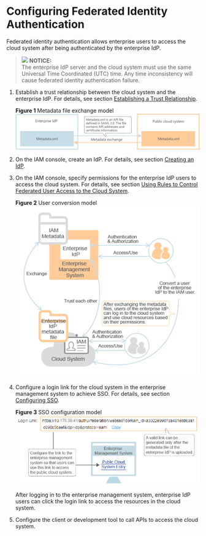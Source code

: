# Configuring Federated Identity Authentication<a name="en-us_topic_0059870091"></a>

Federated identity authentication allows enterprise users to access the cloud system after being authenticated by the enterprise IdP.

>![](/images/icon-notice.gif) **NOTICE:**   
>The enterprise IdP server and the cloud system must use the same Universal Time Coordinated \(UTC\) time. Any time inconsistency will cause federated identity authentication failure.  

1.  Establish a trust relationship between the cloud system and the enterprise IdP. For details, see section  [Establishing a Trust Relationship](establishing-a-trust-relationship.md).

    **Figure  1**  Metadata file exchange model<a name="fig7241863151635"></a>  
    ![](figures/metadata-file-exchange-model.png "metadata-file-exchange-model")

2.  On the IAM console, create an IdP. For details, see section  [Creating an IdP](creating-an-idp.md).
3.  On the IAM console, specify permissions for the enterprise IdP users to access the cloud system. For details, see section  [Using Rules to Control Federated User Access to the Cloud System](using-rules-to-control-federated-user-access-to-the-cloud-system.md).

    **Figure  2**  User conversion model<a name="fig43579668151728"></a>  
    ![](figures/user-conversion-model.png "user-conversion-model")

4.  Configure a login link for the cloud system in the enterprise management system to achieve SSO. For details, see section  [Configuring SSO](configuring-sso.md).

    **Figure  3**  SSO configuration model<a name="fig54574848151714"></a>  
    ![](figures/sso-configuration-model.png "sso-configuration-model")

    After logging in to the enterprise management system, enterprise IdP users can click the login link to access the resources in the cloud system.

5.  Configure the client or development tool to call APIs to access the cloud system.

